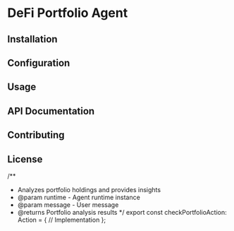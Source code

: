 # DeFi Portfolio Agent

## Installation

## Configuration

## Usage

## API Documentation

## Contributing

## License

/\*\*

- Analyzes portfolio holdings and provides insights
- @param runtime - Agent runtime instance
- @param message - User message
- @returns Portfolio analysis results
  \*/
  export const checkPortfolioAction: Action = {
  // Implementation
  };
